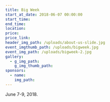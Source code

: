 ```yaml
---
title: Big Week
start_at_date: 2018-06-07 00:00:00
start_time:
end_time:
location:
price:
price_link:
header_img_path: /uploads/about-us-slide.jpg
event_imgthumb_path: /uploads/bigweek.jpg
event_img_path: /uploads/bigweek-2.jpg
gallery:
  - g_img_path:
    g_img_thumb_path:
sponsors:
  - name:
    img_path:
---
```



June 7-9, 2018.

&nbsp;

&nbsp;